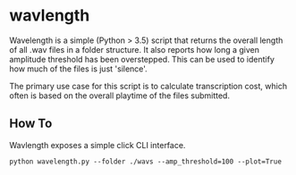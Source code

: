 # wavlength
Wavelength is a simple (Python > 3.5) script that returns the overall length of all .wav files in a folder structure.
It also reports how long a given amplitude threshold has been overstepped. This can be used to identify
how much of the files is just 'silence'.

The primary use case for this script is to calculate transcription cost, which often is
based on the overall playtime of the files submitted.

## How To
Wavlength exposes a simple click CLI interface.

`python wavelength.py --folder ./wavs --amp_threshold=100 --plot=True`
